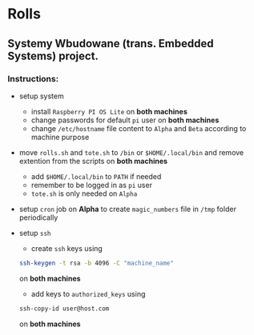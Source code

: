# Rolls

## Systemy Wbudowane (trans. Embedded Systems) project.

### Instructions:

- setup system
    - install `Raspberry PI OS Lite` on **both machines**
    - change passwords for default `pi` user on **both machines**
    - change `/etc/hostname` file content to `Alpha` and `Beta` according to machine purpose

- move `rolls.sh` and `tote.sh` to `/bin` or `$HOME/.local/bin` and remove extention from the scripts on **both machines**
    - add `$HOME/.local/bin` to `PATH` if needed
    - remember to be logged in as `pi` user
    - `tote.sh` is only needed on `Alpha`

- setup `cron` job on **Alpha** to create `magic_numbers` file in `/tmp` folder periodically

- setup `ssh`
    - create `ssh` keys using
    ```bash
    ssh-keygen -t rsa -b 4096 -C "machine_name"
    ```
    on **both machines**
    - add keys to `authorized_keys` using
    ```bash
    ssh-copy-id user@host.com
    ```
    on **both machines**

